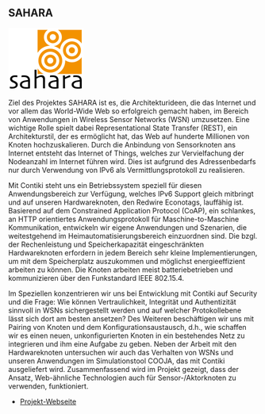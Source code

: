 ## SAHARA

<p class="logo"><img src="assets/img/sahara.png" /></p>

Ziel des Projektes SAHARA ist es, die Architekturideen, die das Internet
und vor allem das World-Wide Web so erfolgreich gemacht haben, im Bereich
von Anwendungen in Wireless Sensor Networks (WSN) umzusetzen. Eine wichtige
Rolle spielt dabei Representational State Transfer (REST), ein
Architekturstil, der es ermöglicht hat, das Web auf hunderte Millionen von
Knoten hochzuskalieren.
Durch die Anbindung von Sensorknoten ans Internet entsteht das Internet of
Things, welches zur Vervielfachung der Nodeanzahl im Internet führen wird.
Dies ist aufgrund des Adressenbedarfs nur durch Verwendung von IPv6 als
Vermittlungsprotokoll zu realisieren.

Mit Contiki steht uns ein Betriebssystem speziell für diesen
Anwendungsbereich zur Verfügung, welches IPv6 Support gleich mitbringt und
auf unseren Hardwareknoten, den Redwire Econotags, lauffähig ist.
Basierend auf dem Constrained Application Protocol (CoAP), ein schlankes,
an HTTP orientiertes Anwendungsprotokoll für Maschine-to-Maschine
Kommunikation, entwickeln wir eigene Anwendungen und Szenarien, die
weitestgehend im Heimautomatisierungsbereich einzuordnen sind.
Die bzgl. der Rechenleistung und Speicherkapazität eingeschränkten
Hardwareknoten erfordern in jedem Bereich sehr kleine Implementierungen, um
mit dem Speicherplatz auszukommen und möglichst energieeffizient arbeiten
zu können. Die Knoten arbeiten meist batteriebetrieben und kommunizieren
über den Funkstandard IEEE 802.15.4.

Im Speziellen konzentrieren wir uns bei Entwicklung mit Contiki auf
Security und die Frage: Wie können Vertraulichkeit, Integrität und
Authentizität sinnvoll in WSNs sichergestellt werden und auf welcher
Protokollebene lässt sich dort am besten ansetzen? Des Weiteren
beschäftigen wir uns mit Pairing von Knoten und dem
Konfigurationsaustausch, d.h., wie schaffen wir es einen neuen,
unkonfigurierten Knoten in ein bestehendes Netz zu integrieren und ihm eine
Aufgabe zu geben.
Neben der Arbeit mit den Hardwareknoten untersuchen wir auch das Verhalten
von WSNs und unseren Anwendungen im Simulationstool COOJA, das mit Contiki
ausgeliefert wird.
Zusammenfassend wird im Projekt gezeigt, dass der Ansatz, Web-ähnliche
Technologien auch für Sensor-/Aktorknoten zu verwenden, funktioniert.

* [Projekt-Webseite](http://sahara.tzi.org/)
